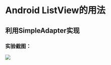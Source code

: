 # Android ListView的用法
## 利用SimpleAdapter实现
### 实验截图：
![](https://github.com/sueword/AndroidStudioProjects/blob/master/screenshot/simpleadapter.png)